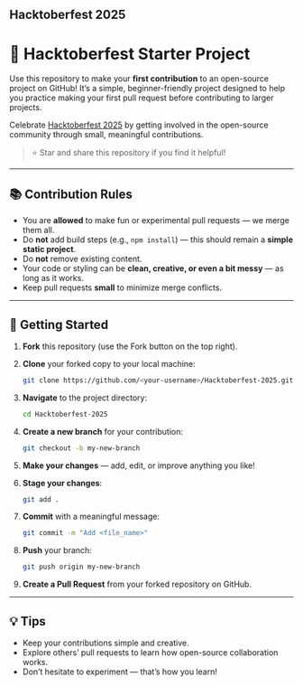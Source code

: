## Hacktoberfest 2025

# 🎯 Hacktoberfest Starter Project

Use this repository to make your **first contribution** to an open-source project on GitHub!
It’s a simple, beginner-friendly project designed to help you practice making your first pull request before contributing to larger projects.

Celebrate [Hacktoberfest 2025](https://hacktoberfest.com/) by getting involved in the open-source community through small, meaningful contributions.

> ⭐ Star and share this repository if you find it helpful!

---

## 📚 Contribution Rules

* You are **allowed** to make fun or experimental pull requests — we merge them all.
* Do **not** add build steps (e.g., `npm install`) — this should remain a **simple static project**.
* Do **not** remove existing content.
* Your code or styling can be **clean, creative, or even a bit messy** — as long as it works.
* Keep pull requests **small** to minimize merge conflicts.

---

## 🚀 Getting Started

1. **Fork** this repository (use the Fork button on the top right).

2. **Clone** your forked copy to your local machine:

   ```bash
   git clone https://github.com/<your-username>/Hacktoberfest-2025.git
   ```

3. **Navigate** to the project directory:

   ```bash
   cd Hacktoberfest-2025
   ```

4. **Create a new branch** for your contribution:

   ```bash
   git checkout -b my-new-branch
   ```

5. **Make your changes** — add, edit, or improve anything you like!

6. **Stage your changes**:

   ```bash
   git add .
   ```

7. **Commit** with a meaningful message:

   ```bash
   git commit -m "Add <file_name>"
   ```

8. **Push** your branch:

   ```bash
   git push origin my-new-branch
   ```

9. **Create a Pull Request** from your forked repository on GitHub.

---

## 💡 Tips

* Keep your contributions simple and creative.
* Explore others’ pull requests to learn how open-source collaboration works.
* Don’t hesitate to experiment — that’s how you learn!
